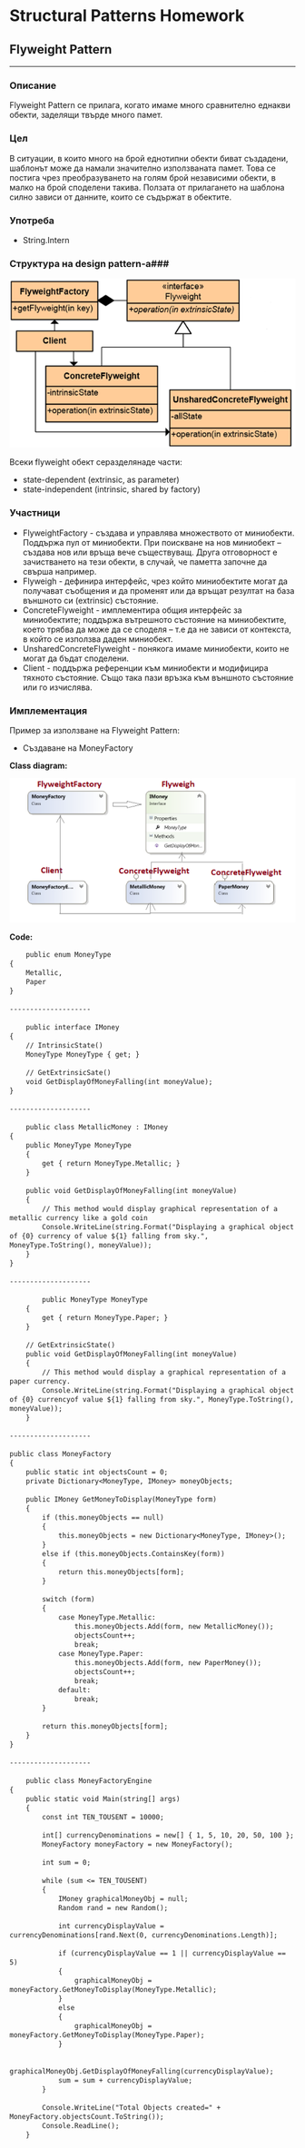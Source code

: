 # Structural Patterns Homework #

## Flyweight Pattern ##

----------

### Описание ###

Flyweight Pattern се прилага, когато имаме много сравнително еднакви обекти, заделящи твърде много памет.

### Цел ###

В ситуации, в които много на брой еднотипни обекти биват създадени, шаблонът може да намали значително използваната памет. Това се постига чрез преобразуването на голям брой независими обекти, в малко на брой споделени такива. Ползата от прилагането на шаблона силно зависи от данните, които се съдържат в  обектите.


### Употреба ###

*  String.Intern

### Структура на design pattern-a###

![](Images/FlyweightPatternStructure.png)


Всеки flyweight обект серазделянаде части:

* state-dependent (extrinsic, as parameter)
* state-independent (intrinsic, shared by factory)


### Участници ###

* FlyweightFactory - създава и управлява множеството от миниобекти. Поддържа пул от миниобекти. При поискване на нов миниобект – създава нов или връща вече съществуващ. Друга отговорност е зачистването на тези обекти, в случай, че паметта започне да свърша например.
* Flyweigh - дефинира интерфейс, чрез който миниобектите могат да получават съобщения и да променят или да връщат резултат на база външното си (extrinsic)  състояние. 
* ConcreteFlyweight - имплементира общия интерфейс за миниобектите; поддържа вътрешното състояние на миниобектите, което трябва да може да се споделя – т.е да не зависи от контекста, в който се използва даден миниобект. 
* UnsharedConcreteFlyweight - понякога имаме миниобекти, които не могат да бъдат споделени. 
* Client - поддържа референции към миниобекти и модифицира тяхното състояние. Също така пази връзка към външното състояние или го изчислява. 


### Имплементация ###

Пример за използване на Flyweight Pattern:

* Създаване на MoneyFactory

**Class diagram:**

![](Images/FlyweightPatternExample.png)

**Code:**

        public enum MoneyType
    {
        Metallic,
        Paper
    }

    --------------------

        public interface IMoney
    {
        // IntrinsicState()
        MoneyType MoneyType { get; }
        
        // GetExtrinsicSate()
        void GetDisplayOfMoneyFalling(int moneyValue); 
    }

    --------------------

        public class MetallicMoney : IMoney
    {
        public MoneyType MoneyType
        {
            get { return MoneyType.Metallic; }
        }

        public void GetDisplayOfMoneyFalling(int moneyValue)
        {
            // This method would display graphical representation of a metallic currency like a gold coin   
            Console.WriteLine(string.Format("Displaying a graphical object of {0} currency of value ${1} falling from sky.", MoneyType.ToString(), moneyValue));
        }
    }

    --------------------

            public MoneyType MoneyType
        {
            get { return MoneyType.Paper; }
        }

        // GetExtrinsicState()
        public void GetDisplayOfMoneyFalling(int moneyValue) 
        {
            // This method would display a graphical representation of a paper currency.
            Console.WriteLine(string.Format("Displaying a graphical object of {0} currencyof value ${1} falling from sky.", MoneyType.ToString(), moneyValue));
        }

    --------------------

    public class MoneyFactory
    {
        public static int objectsCount = 0;
        private Dictionary<MoneyType, IMoney> moneyObjects;

        public IMoney GetMoneyToDisplay(MoneyType form)
        {
            if (this.moneyObjects == null)
            {
                this.moneyObjects = new Dictionary<MoneyType, IMoney>();
            }
            else if (this.moneyObjects.ContainsKey(form))
            {
                return this.moneyObjects[form];
            }

            switch (form)
            {
                case MoneyType.Metallic:
                    this.moneyObjects.Add(form, new MetallicMoney());
                    objectsCount++;
                    break;
                case MoneyType.Paper:
                    this.moneyObjects.Add(form, new PaperMoney());
                    objectsCount++;
                    break;
                default:
                    break;
            }

            return this.moneyObjects[form];
        }
    }

    --------------------

        public class MoneyFactoryEngine
    {
        public static void Main(string[] args)
        {
            const int TEN_TOUSENT = 10000;
            
            int[] currencyDenominations = new[] { 1, 5, 10, 20, 50, 100 };
            MoneyFactory moneyFactory = new MoneyFactory();
            
            int sum = 0;
            
            while (sum <= TEN_TOUSENT)
            {
                IMoney graphicalMoneyObj = null;
                Random rand = new Random();
                
                int currencyDisplayValue = currencyDenominations[rand.Next(0, currencyDenominations.Length)];

                if (currencyDisplayValue == 1 || currencyDisplayValue == 5)
                {
                    graphicalMoneyObj = moneyFactory.GetMoneyToDisplay(MoneyType.Metallic);
                }
                else
                {
                    graphicalMoneyObj = moneyFactory.GetMoneyToDisplay(MoneyType.Paper);
                }

                graphicalMoneyObj.GetDisplayOfMoneyFalling(currencyDisplayValue);
                sum = sum + currencyDisplayValue;
            }
            
            Console.WriteLine("Total Objects created=" + MoneyFactory.objectsCount.ToString());
            Console.ReadLine();
        }


    